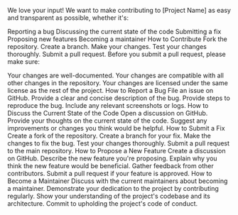 We love your input! We want to make contributing to [Project Name] as easy and transparent as possible, whether it's:

Reporting a bug
Discussing the current state of the code
Submitting a fix
Proposing new features
Becoming a maintainer
How to Contribute
Fork the repository.
Create a branch.
Make your changes.
Test your changes thoroughly.
Submit a pull request.
Before you submit a pull request, please make sure:

Your changes are well-documented.
Your changes are compatible with all other changes in the repository.
Your changes are licensed under the same license as the rest of the project.
How to Report a Bug
File an issue on GitHub.
Provide a clear and concise description of the bug.
Provide steps to reproduce the bug.
Include any relevant screenshots or logs.
How to Discuss the Current State of the Code
Open a discussion on GitHub.
Provide your thoughts on the current state of the code.
Suggest any improvements or changes you think would be helpful.
How to Submit a Fix
Create a fork of the repository.
Create a branch for your fix.
Make the changes to fix the bug.
Test your changes thoroughly.
Submit a pull request to the main repository.
How to Propose a New Feature
Create a discussion on GitHub.
Describe the new feature you're proposing.
Explain why you think the new feature would be beneficial.
Gather feedback from other contributors.
Submit a pull request if your feature is approved.
How to Become a Maintainer
Discuss with the current maintainers about becoming a maintainer.
Demonstrate your dedication to the project by contributing regularly.
Show your understanding of the project's codebase and its architecture.
Commit to upholding the project's code of conduct.
